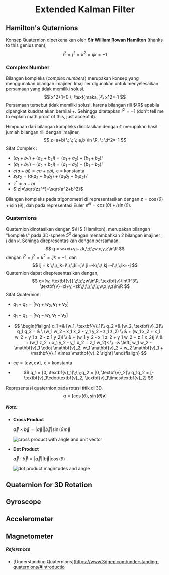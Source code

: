 <h1><center>Extended Kalman Filter</center></h1>

## Hamilton's Quternions

Konsep Quaternion diperkenalkan oleh **Sir William Rowan Hamilton** (thanks to this genius man), 
$$
i^2=j^2=k^2=ijk=-1
$$

 ### Complex Number

Bilangan kompleks (*complex numbers*) merupakan konsep yang menggunakan bilangan imajiner. Imajiner digunakan untuk menyelesaikan persamaan yang tidak memiliki solusi.
$$
x^2+1=0 \; \text{maka, }\\
x^2=-1
$$
Persamaan tersebut tidak memiliki solusi, karena bilangan rill $\R$ apabila dipangkat kuadrat akan bernilai $+$. Sehingga ditetapkan $i^2 =-1$ (don't tell me to explain math proof of this, just accept it). 

Himpunan dari bilangan kompleks dinotasikan dengan $\mathbb{C}$ merupakan hasil jumlah bilangan rill dengan imajiner, 
$$
z=a+bi \; \; \; a,b \in \R, \; \;i^2=-1
$$
 Sifat Complex :

- $(a_1+b_1i)+(a_2+b_2i)=(a_1+a_2)+(b_1+b_2)i$
- $(a_1+b_1i)-(a_2+b_2i)=(a_1-a_2)+(b_1-b_2)i$
- $c(a+bi)=ca+cbi, \text{ c = konstanta}$
- $z_1z_2=(a_1a_2−b_1𝑏_2)+(a_1𝑏_2+b_1a_2)𝑖$
- $z^*=a-bi$
- $|z|=\sqrt{zz^*}=\sqrt{a^2+b^2}$

Bilangan kompleks pada trigonometri di representasikan dengan $z = \cos(\theta)+ i \sin(\theta)$, dan pada representasi Euler $e^{i\theta} = \cos(\theta)+ i \sin(\theta)$.

### Quaternions

Quaternion dinotasikan dengan $\H$ (Hamilton), merupakan bilangan "kompleks" pada 3D-sphere  $S^3$ dengan menambahkan 2 bilangan imajiner , $j$ dan $k$.  Sehinga direpresentasikan dengan persamaan,
$$
q = w+xi+yj+zk,\;\;\;w,x,y,z\in\R
$$
dengan $i^2=j^2=k^2=ijk=-1$, dan
$$
ij = k \;\;\;jk=i\;\;\;ki=j\\
ji=-k\;\;\;kj=-i\;\;\;ik=-j
$$
Quaternion dapat direpresentasikan dengan,
$$
q=[w, \textbf{v}] \;\;\;\;w\in\R, \textbf{v}\in\R^3\\
\textbf{v}=xi+yj+zk\;\;\;\;\;\;\;w,x,y,z\in\R
$$
Sifat Quaternion:

- $q_1+q_2=[w_1+w_2, \textbf{v}_1+\textbf{v}_2]$

- $q_1-q_2=[w_1-w_1, \textbf{v}_1-\textbf{v}_2]$

- $$
  \begin{flalign}
  q_1 =& [w_1, \textbf{v}_1]\\
  q_2 =& [w_2, \textbf{v}_2]\\
  q_1 q_2 = & \ (w_1 w_2 - x_1 x_2 - y_1 y_2 - z_1 z_2) \\
            & + (w_1 x_2 + x_1 w_2 + y_1 z_2 - z_1 y_2)i \\
            & + (w_1 y_2 - x_1 z_2 + y_1 w_2 + z_1 x_2)j \\
            & + (w_1 z_2 + x_1 y_2 - y_1 x_2 + z_1 w_2)k \\
           =& \left[ w_1 w_2 - \mathbf{v}_1 \cdot \mathbf{v}_2, w_1 \mathbf{v}_2 + w_2 \mathbf{v}_1 + \mathbf{v}_1 \times \mathbf{v}_2 \right]
  \end{flalign}
  $$

  

- $\text{c}q=[\text{c}w, \text{c}\textbf{v}], \text{ c = konstanta}$

- $$
  q_1 = [0, \textbf{v}_1]\;\;\;q_2 = [0, \textbf{v}_2]\\
  q_1q_2 = [-\textbf{v}_1\cdot\textbf{v}_2, \textbf{v}_1\times\textbf{v}_2]
  $$

Representasi quaternion pada rotasi titik di 3D,
$$
q = [\cos(\theta), \sin(\theta)\textbf{v}]
$$


##### Note:

- **Cross Product**  

  $\vec{a}\times\vec{b}=|\vec{a}| \left|\vec{b}\right|\sin(\theta)\vec{n}$

  ![cross product with angle and unit vector](https://www.mathsisfun.com/algebra/images/cross-product.svg)

- **Dot Product** 

  $\vec{a}\cdot\vec{b}=|\vec{a}| \left|\vec{b}\right|\cos(\theta)$

  ![dot product magnitudes and angle](https://www.mathsisfun.com/algebra/images/dot-product-1.svg)

## Quaternion for 3D Rotation

## Gyroscope



## Accelerometer

## Magnetometer

##### References

- [Understanding Quaternions](https://www.3dgep.com/understanding-quaternions/#Introductio
